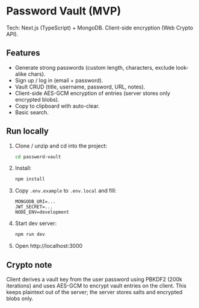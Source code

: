 # Password Vault (MVP)

Tech: Next.js (TypeScript) + MongoDB. Client-side encryption (Web Crypto API).

## Features
- Generate strong passwords (custom length, characters, exclude look-alike chars).
- Sign up / log in (email + password).
- Vault CRUD (title, username, password, URL, notes).
- Client-side AES-GCM encryption of entries (server stores only encrypted blobs).
- Copy to clipboard with auto-clear.
- Basic search.

## Run locally
1. Clone / unzip and cd into the project:
   ```bash
   cd password-vault
   ```

2. Install:
   ```bash
   npm install
   ```

3. Copy `.env.example` to `.env.local` and fill:
   ```
   MONGODB_URI=...
   JWT_SECRET=...
   NODE_ENV=development
   ```

4. Start dev server:
   ```bash
   npm run dev
   ```

5. Open http://localhost:3000

## Crypto note
Client derives a vault key from the user password using PBKDF2 (200k iterations) and uses AES-GCM to encrypt vault entries on the client. This keeps plaintext out of the server; the server stores salts and encrypted blobs only.


